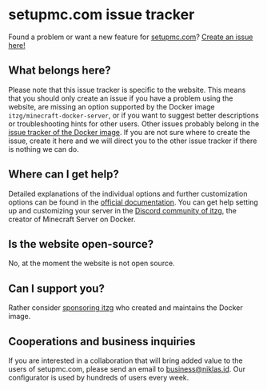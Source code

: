 # setupmc.com issue tracker
Found a problem or want a new feature for [setupmc.com](https://setupmc.com)? [Create an issue here!](https://github.com/Krymonota/setupmc-issues/issues)

## What belongs here?

Please note that this issue tracker is specific to the website. This means that you should only create an issue if you have a problem using the website, are missing an option supported by the Docker image `itzg/minecraft-docker-server`, or if you want to suggest better descriptions or troubleshooting hints for other users. Other issues probably belong in the [issue tracker of the Docker image](https://github.com/itzg/docker-minecraft-server/issues). If you are not sure where to create the issue, create it here and we will direct you to the other issue tracker if there is nothing we can do.

## Where can I get help?

Detailed explanations of the individual options and further customization options can be found in the [official documentation](https://docker-minecraft-server.readthedocs.io/en/latest/).
You can get help setting up and customizing your server in the [Discord community of itzg](https://discord.gg/DXfKpjB), the creator of Minecraft Server on Docker.

## Is the website open-source?

No, at the moment the website is not open source.

## Can I support you?

Rather consider [sponsoring itzg](https://github.com/sponsors/itzg) who created and maintains the Docker image.

## Cooperations and business inquiries

If you are interested in a collaboration that will bring added value to the users of setupmc.com, please send an email to business@niklas.id. Our configurator is used by hundreds of users every week.
